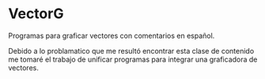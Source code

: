 # VectorG
Programas para graficar vectores con comentarios en español.

Debido a lo problamatico que me resultó encontrar esta clase de contenido me tomaré el trabajo de unificar programas para integrar una graficadora de vectores.
